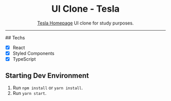 <h1 align="center">
UI Clone - Tesla
</h1>

<p align="center"><a href="#">Tesla Homepage</a> UI clone for study purposes.</p>

<hr>
## Techs

- [x] React
- [x] Styled Components
- [x] TypeScript

## Starting Dev Environment

1. Run `npm install` or `yarn install`.<br />
2. Run `yarn start`.<br />
